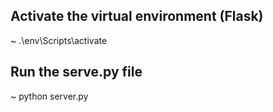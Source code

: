 ## Activate the virtual environment (Flask)
~ .\\env\Scripts\activate

## Run the serve.py file
~ python server.py


